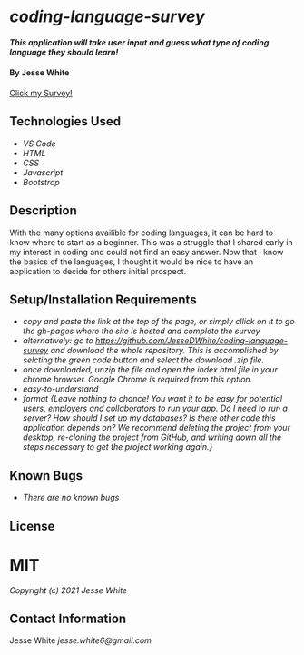 # _coding-language-survey_
#### _This application will take user input and guess what type of coding language they should learn!_
#### By **Jesse White**
[Click my Survey!]()
## Technologies Used
* _VS Code_
* _HTML_
* _CSS_
* _Javascript_
* _Bootstrap_
## Description
With the many options availible for coding languages, it can be hard to know where to start as a beginner. This was a struggle that I shared early in my interest in coding and could not find an easy answer. Now that I know the basics of the languages, I thought it would be nice to have an application to decide for others initial prospect.
## Setup/Installation Requirements
* _copy and paste the link at the top of the page, or simply cllick on it to go the gh-pages where the site is hosted and complete the survey_
* _alternatively: go to https://github.com/JesseDWhite/coding-language-survey and download the whole repository. This is accomplished by selcting the green code button and select the download .zip file._
* _once downloaded, unzip the file and open the index.html file in your chrome browser. Google Chrome is required from this option._
* _easy-to-understand_
* _format_
_{Leave nothing to chance! You want it to be easy for potential users, employers and collaborators to run your app. Do I need to run a server? How should I set up my databases? Is there other code this application depends on? We recommend deleting the project from your desktop, re-cloning the project from GitHub, and writing down all the steps necessary to get the project working again.}_
## Known Bugs
* _There are no known bugs_
## License
# MIT
_Copyright (c) 2021 Jesse White_
## Contact Information
Jesse White _jesse.white6@gmail.com_
